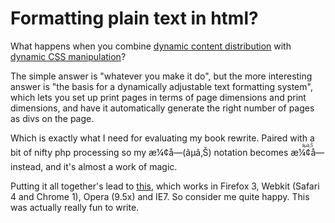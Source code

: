 # Formatting plain text in html?

What happens when you combine <a href="http://www.webdeveloper.com/forum/showthread.php?t=200616" target="_blank">dynamic content distribution</a> with <a href="http://www.hunlock.com/blogs/Totally_Pwn_CSS_with_Javascript" target="_blank">dynamic CSS manipulation</a>?

The simple answer is "whatever you make it do", but the more interesting answer is "the basis for a dynamically adjustable text formatting system", which lets you set up print pages in terms of page dimensions and print dimensions, and have it automatically generate the right number of pages as divs on the page.

Which is exactly what I need for evaluating my book rewrite. Paired with a bit of nifty php processing so my æ¼¢å­—(ãµã‚Š) notation becomes <ruby><rb>æ¼¢å­—</rb><rt>ãµã‚Š</rt></ruby> instead, and it's almost a work of magic.

Putting it all together's lead to <a href="http://pomax.nihongoresources.com/downloads/bookstyle/" target="_blank">this</a>, which works in Firefox 3, Webkit (Safari 4 and Chrome 1), Opera (9.5x) and IE7. So consider me quite happy. This was actually really fun to write.